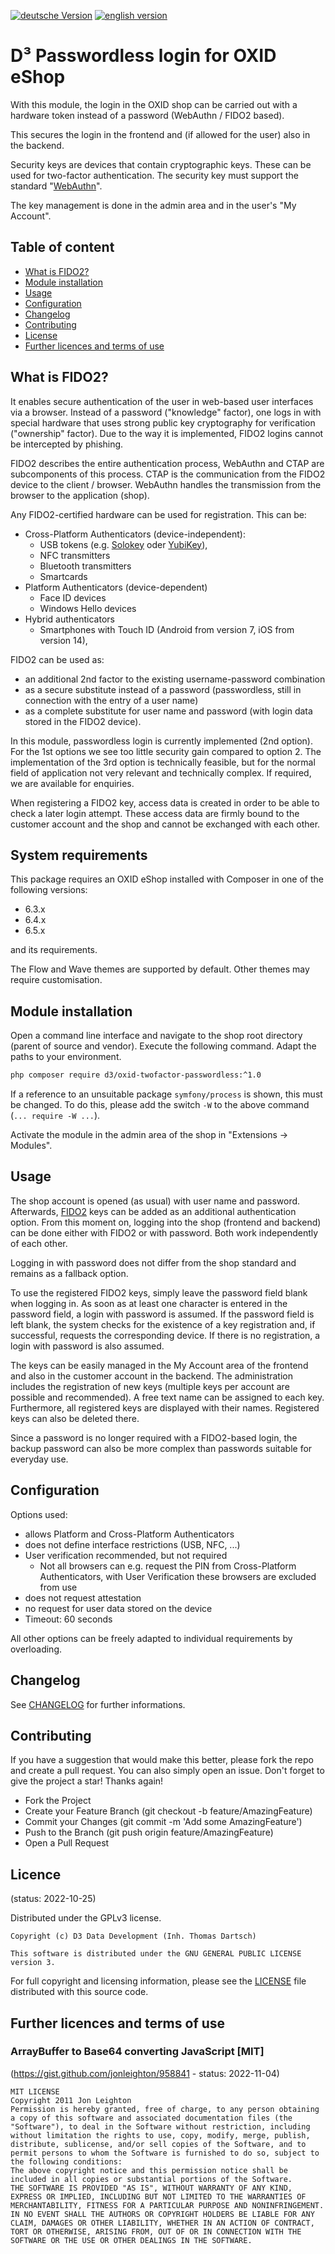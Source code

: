 [![deutsche Version](https://logos.oxidmodule.com/de2_xs.svg)](README.md)
[![english version](https://logos.oxidmodule.com/en2_xs.svg)](README.en.md)

# D³ Passwordless login for OXID eShop

With this module, the login in the OXID shop can be carried out with a hardware token instead of a password (WebAuthn / FIDO2 based). 

This secures the login in the frontend and (if allowed for the user) also in the backend.

Security keys are devices that contain cryptographic keys. These can be used for two-factor authentication. The security key must support the standard "[WebAuthn](https://w3c.github.io/webauthn/#webauthn-authenticator)".

The key management is done in the admin area and in the user's "My Account".

## Table of content

- [What is FIDO2?](#what-is-fido2)
- [Module installation](#module-installation)
- [Usage](#usage)
- [Configuration](#configuration)
- [Changelog](#changelog)
- [Contributing](#contributing)
- [License](#license)
- [Further licences and terms of use](#further-licences-and-terms-of-use)

## What is FIDO2?

It enables secure authentication of the user in web-based user interfaces via a browser. Instead of a password ("knowledge" factor), one logs in with special hardware that uses strong public key cryptography for verification ("ownership" factor). Due to the way it is implemented, FIDO2 logins cannot be intercepted by phishing. 

FIDO2 describes the entire authentication process, WebAuthn and CTAP are subcomponents of this process. CTAP is the communication from the FIDO2 device to the client / browser. WebAuthn handles the transmission from the browser to the application (shop).

Any FIDO2-certified hardware can be used for registration. This can be:

- Cross-Platform Authenticators (device-independent):
  - USB tokens (e.g. [Solokey](https://solokeys.com/) oder [YubiKey](https://www.yubico.com/)),
  - NFC transmitters
  - Bluetooth transmitters
  - Smartcards
- Platform Authenticators (device-dependent)
  - Face ID devices
  - Windows Hello devices
- Hybrid authenticators
  - Smartphones with Touch ID (Android from version 7, iOS from version 14),

FIDO2 can be used as:
- an additional 2nd factor to the existing username-password combination
- as a secure substitute instead of a password (passwordless, still in connection with the entry of a user name)
- as a complete substitute for user name and password (with login data stored in the FIDO2 device).

In this module, passwordless login is currently implemented (2nd option). 
For the 1st options we see too little security gain compared to option 2. The implementation of the 3rd option is technically feasible, but for the normal field of application not very relevant and technically complex. If required, we are available for enquiries.

When registering a FIDO2 key, access data is created in order to be able to check a later login attempt. These access data are firmly bound to the customer account and the shop and cannot be exchanged with each other.

## System requirements

This package requires an OXID eShop installed with Composer in one of the following versions:

- 6.3.x
- 6.4.x
- 6.5.x

and its requirements.

The Flow and Wave themes are supported by default. Other themes may require customisation.

## Module installation

Open a command line interface and navigate to the shop root directory (parent of source and vendor). Execute the following command. Adapt the paths to your environment.

```bash
php composer require d3/oxid-twofactor-passwordless:^1.0
``` 

If a reference to an unsuitable package `symfony/process` is shown, this must be changed. To do this, please add the switch `-W` to the above command (`... require -W ...`).

Activate the module in the admin area of the shop in "Extensions -> Modules".

## Usage

The shop account is opened (as usual) with user name and password. Afterwards, [FIDO2](https://fidoalliance.org/) keys can be added as an additional authentication option. From this moment on, logging into the shop (frontend and backend) can be done either with FIDO2 or with password. Both work independently of each other.

Logging in with password does not differ from the shop standard and remains as a fallback option.

To use the registered FIDO2 keys, simply leave the password field blank when logging in. As soon as at least one character is entered in the password field, a login with password is assumed. If the password field is left blank, the system checks for the existence of a key registration and, if successful, requests the corresponding device. If there is no registration, a login with password is also assumed.

The keys can be easily managed in the My Account area of the frontend and also in the customer account in the backend. The administration includes the registration of new keys (multiple keys per account are possible and recommended). A free text name can be assigned to each key. Furthermore, all registered keys are displayed with their names. Registered keys can also be deleted there.

Since a password is no longer required with a FIDO2-based login, the backup password can also be more complex than passwords suitable for everyday use.

## Configuration

Options used:

- allows Platform and Cross-Platform Authenticators
- does not define interface restrictions (USB, NFC, ...)
- User verification recommended, but not required
  - Not all browsers can e.g. request the PIN from Cross-Platform Authenticators, with User Verification these browsers are excluded from use
- does not request attestation
- no request for user data stored on the device
- Timeout: 60 seconds

All other options can be freely adapted to individual requirements by overloading.

## Changelog

See [CHANGELOG](CHANGELOG.md) for further informations.

## Contributing

If you have a suggestion that would make this better, please fork the repo and create a pull request. You can also simply open an issue. Don't forget to give the project a star! Thanks again!

- Fork the Project
- Create your Feature Branch (git checkout -b feature/AmazingFeature)
- Commit your Changes (git commit -m 'Add some AmazingFeature')
- Push to the Branch (git push origin feature/AmazingFeature)
- Open a Pull Request

## Licence
(status: 2022-10-25)

Distributed under the GPLv3 license.

```
Copyright (c) D3 Data Development (Inh. Thomas Dartsch)

This software is distributed under the GNU GENERAL PUBLIC LICENSE version 3.
```

For full copyright and licensing information, please see the [LICENSE](LICENSE.md) file distributed with this source code.

## Further licences and terms of use

### ArrayBuffer to Base64 converting JavaScript [MIT]
(https://gist.github.com/jonleighton/958841 - status: 2022-11-04)

```
MIT LICENSE
Copyright 2011 Jon Leighton
Permission is hereby granted, free of charge, to any person obtaining a copy of this software and associated documentation files (the "Software"), to deal in the Software without restriction, including without limitation the rights to use, copy, modify, merge, publish, distribute, sublicense, and/or sell copies of the Software, and to permit persons to whom the Software is furnished to do so, subject to the following conditions:
The above copyright notice and this permission notice shall be included in all copies or substantial portions of the Software.
THE SOFTWARE IS PROVIDED "AS IS", WITHOUT WARRANTY OF ANY KIND, EXPRESS OR IMPLIED, INCLUDING BUT NOT LIMITED TO THE WARRANTIES OF MERCHANTABILITY, FITNESS FOR A PARTICULAR PURPOSE AND NONINFRINGEMENT. IN NO EVENT SHALL THE AUTHORS OR COPYRIGHT HOLDERS BE LIABLE FOR ANY CLAIM, DAMAGES OR OTHER LIABILITY, WHETHER IN AN ACTION OF CONTRACT, TORT OR OTHERWISE, ARISING FROM, OUT OF OR IN CONNECTION WITH THE SOFTWARE OR THE USE OR OTHER DEALINGS IN THE SOFTWARE.
```

